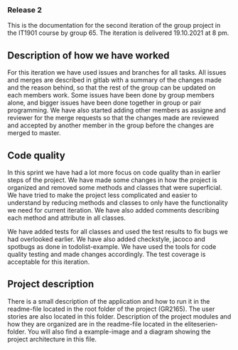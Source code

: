 
### Release 2
 
This is the documentation for the second iteration of the group project in the IT1901 course by group 65. The iteration is delivered 19.10.2021 at 8 pm. 

## Description of how we have worked

For this iteration we have used issues and branches for all tasks. All issues and merges are described in gitlab with a summary of the changes made and the reason behind, so that the rest of the group can be updated on each members work. Some issues have been done by group members alone, and bigger issues have been done together in group or pair programming. We have also started adding other members as assigne and reviewer for the merge requests so that the changes made are reviewed and accepted by another member in the group before the changes are merged to master. 

## Code quality

In this sprint we have had a lot more focus on code quality than in earlier steps of the project. We have made some changes in how the project is organized and removed some methods and classes that were superficial. We have tried to make the project less complicated and easier to understand by reducing methods and classes to only have the functionality we need for current iteration. We have also added comments describing each method and attribute in all classes.

We have added tests for all classes and used the test results to fix bugs we had overlooked earlier. We have also added checkstyle, jacoco and spotbugs as done in todolist-example. We have used the tools for code quality testing and made changes accordingly. The test coverage is acceptable for this iteration. 

## Project description
There is a small description of the application and how to run it in the readme-file located in the root folder of the project (GR2165). The user stories are also located in this folder. Description of the project modules and how they are organized are in the readme-file located in the eliteserien-folder. You will also find a example-image and a diagram showing the project architecture in this file. 